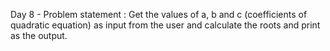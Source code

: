 Day 8 - Problem statement : Get the values of a, b and c (coefficients of quadratic equation) as input from the user and calculate the roots and print as the output.
